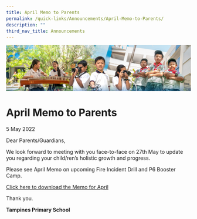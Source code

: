 ```yaml
---
title: April Memo to Parents
permalink: /quick-links/Announcements/April-Memo-to-Parents/
description: ""
third_nav_title: Announcements
---
```

![](/images/AboutUs.jpg)

April Memo to Parents
=====================

5 May 2022

  

Dear Parents/Guardians,

  

We look forward to meeting with you face-to-face on 27th May to update you regarding your child/ren’s holistic growth and progress.

  

Please see April Memo on upcoming Fire Incident Drill and P6 Booster Camp.

  

[Click here to download the Memo for April](/for-parents/Letters-to-Parents-2022/)

  

Thank you.  

  

<b>Tampines Primary School</b>